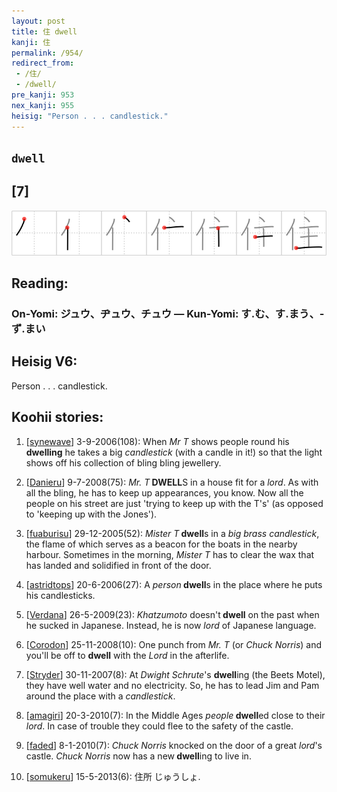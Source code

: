 ```yaml
---
layout: post
title: 住 dwell
kanji: 住
permalink: /954/
redirect_from:
 - /住/
 - /dwell/
pre_kanji: 953
nex_kanji: 955
heisig: "Person . . . candlestick."
---
```


## `dwell`

## [7]

<div class="stroke"><img src="../images/E4BD8F.png" /></div>

## Reading:

### On-Yomi: ジュウ、ヂュウ、チュウ &mdash; Kun-Yomi: す.む、す.まう、-ず.まい

## Heisig V6:

Person . . . candlestick.

## Koohii stories:

1) [<a href="http://kanji.koohii.com/profile/synewave">synewave</a>] 3-9-2006(108): When <em>Mr T</em> shows people round his <strong>dwelling</strong> he takes a big <em>candlestick</em> (with a candle in it!) so that the light shows off his collection of bling bling jewellery.

2) [<a href="http://kanji.koohii.com/profile/Danieru">Danieru</a>] 9-7-2008(75): <em>Mr. T</em><strong> DWELL</strong>S in a house fit for a <em>lord</em>. As with all the bling, he has to keep up appearances, you know. Now all the people on his street are just &#039;trying to keep up with the T&#039;s&#039; (as opposed to &#039;keeping up with the Jones&#039;).

3) [<a href="http://kanji.koohii.com/profile/fuaburisu">fuaburisu</a>] 29-12-2005(52): <em>Mister T</em><strong> dwell</strong>s in a <em>big brass candlestick</em>, the flame of which serves as a beacon for the boats in the nearby harbour. Sometimes in the morning, <em>Mister T</em> has to clear the wax that has landed and solidified in front of the door.

4) [<a href="http://kanji.koohii.com/profile/astridtops">astridtops</a>] 20-6-2006(27): A <em>person</em><strong> dwell</strong>s in the place where he puts his candlesticks.

5) [<a href="http://kanji.koohii.com/profile/Verdana">Verdana</a>] 26-5-2009(23): <em>Khatzumoto</em> doesn&#039;t<strong> dwell</strong> on the past when he sucked in Japanese. Instead, he is now <em>lord</em> of Japanese language.

6) [<a href="http://kanji.koohii.com/profile/Corodon">Corodon</a>] 25-11-2008(10): One punch from <em>Mr. T</em> (or <em>Chuck Norris</em>) and you&#039;ll be off to <strong>dwell</strong> with the <em>Lord</em> in the afterlife.

7) [<a href="http://kanji.koohii.com/profile/Stryder">Stryder</a>] 30-11-2007(8): At <em>Dwight Schrute</em>&#039;s <strong>dwell</strong>ing (the Beets Motel), they have well water and no electricity. So, he has to lead Jim and Pam around the place with a <em>candlestick</em>.

8) [<a href="http://kanji.koohii.com/profile/amagiri">amagiri</a>] 20-3-2010(7): In the Middle Ages <em>people</em><strong> dwell</strong>ed close to their <em>lord</em>. In case of trouble they could flee to the safety of the castle.

9) [<a href="http://kanji.koohii.com/profile/faded">faded</a>] 8-1-2010(7): <em>Chuck Norris</em> knocked on the door of a great <em>lord</em>&#039;s castle. <em>Chuck Norris</em> now has a new<strong> dwell</strong>ing to live in.

10) [<a href="http://kanji.koohii.com/profile/somukeru">somukeru</a>] 15-5-2013(6): 住所 じゅうしょ.
